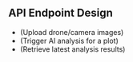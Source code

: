 ## API Endpoint Design
-  (Upload drone/camera images)
-  (Trigger AI analysis for a plot)
-  (Retrieve latest analysis results)
